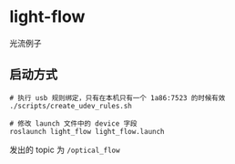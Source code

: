 # light-flow
光流例子

## 启动方式

```
# 执行 usb 规则绑定，只有在本机只有一个 1a86:7523 的时候有效
./scripts/create_udev_rules.sh

# 修改 launch 文件中的 device 字段
roslaunch light_flow light_flow.launch
```

发出的 topic 为 ```/optical_flow```